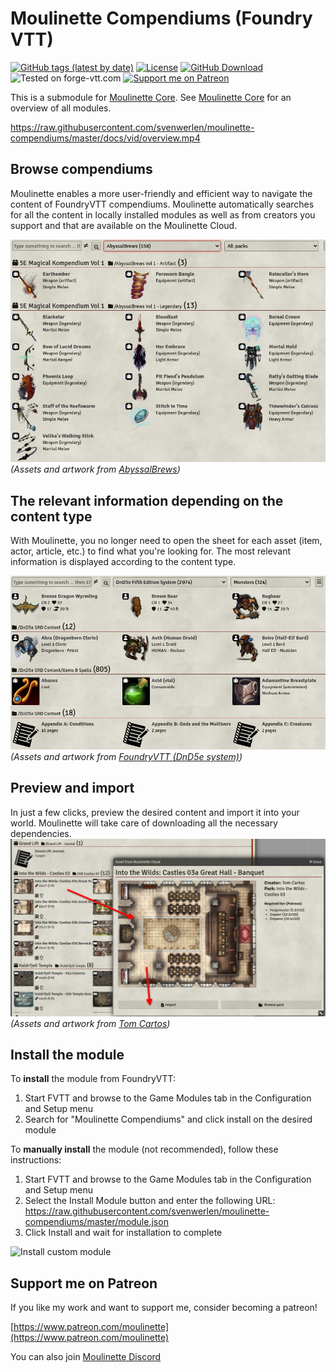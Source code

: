 # Moulinette Compendiums (Foundry VTT)

[![GitHub tags (latest by date)](https://img.shields.io/github/v/tag/SvenWerlen/moulinette-compendiums)](https://github.com/SvenWerlen/moulinette-compendiums/releases)
[![License](https://img.shields.io/github/license/SvenWerlen/moulinette-compendiums)](https://github.com/SvenWerlen/moulinette-compendiums/LICENSE.txt)
[![GitHub Download](https://img.shields.io/badge/foundryvtt-Download-important)](#install)
![Tested on forge-vtt.com](https://img.shields.io/badge/Forge-supported-success)
[![Support me on Patreon](https://img.shields.io/badge/patreon-Support%20me-informational)](https://www.patreon.com/moulinette)

This is a submodule for [Moulinette Core](https://github.com/SvenWerlen/moulinette-core). See [Moulinette Core](https://github.com/SvenWerlen/moulinette-core) for an overview of all modules.

https://raw.githubusercontent.com/svenwerlen/moulinette-compendiums/master/docs/vid/overview.mp4

## Browse compendiums

Moulinette enables a more user-friendly and efficient way to navigate the content of FoundryVTT compendiums.
Moulinette automatically searches for all the content in locally installed modules as well as from creators you support and that are available on the Moulinette Cloud.

![Browse compendiums](./docs/img/browse.jpg)
_(Assets and artwork from <a href="https://www.patreon.com/abyssalbrews">AbyssalBrews</a>)_


## The relevant information depending on the content type

With Moulinette, you no longer need to open the sheet for each asset (item, actor, article, etc.) to find what you're looking for. The most relevant information is displayed according to the content type.

![Browse compendiums](./docs/img/metadata.jpg)
_(Assets and artwork from <a href="https://foundryvtt.com/packages/dnd5e">FoundryVTT (DnD5e system)</a>)_


## Preview and import

In just a few clicks, preview the desired content and import it into your world. Moulinette will take care of downloading all the necessary dependencies.
![Browse compendiums](./docs/img/preview-import.jpg)
_(Assets and artwork from <a href="https://www.patreon.com/tomcartos">Tom Cartos</a>)_


## <a name="install"/>Install the module

To **install** the module from FoundryVTT:
1. Start FVTT and browse to the Game Modules tab in the Configuration and Setup menu
2. Search for "Moulinette Compendiums" and click install on the desired module

To **manually install** the module (not recommended), follow these instructions:

1. Start FVTT and browse to the Game Modules tab in the Configuration and Setup menu
2. Select the Install Module button and enter the following URL: https://raw.githubusercontent.com/svenwerlen/moulinette-compendiums/master/module.json
3. Click Install and wait for installation to complete 

![Install custom module](https://raw.githubusercontent.com/SvenWerlen/moulinette-core/main/docs/img/moulinette-install.jpg)

## <a name="support"/>Support me on Patreon

If you like my work and want to support me, consider becoming a patreon!

[https://www.patreon.com/moulinette](https://www.patreon.com/moulinette)

You can also join [Moulinette Discord](https://discord.gg/xg3dcMQfP2)
